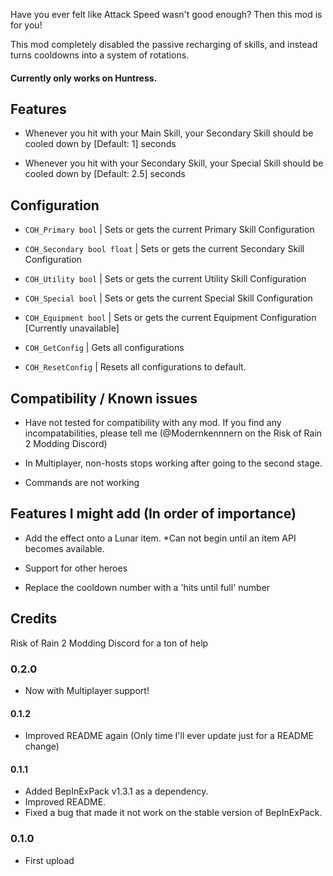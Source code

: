


Have you ever felt like Attack Speed wasn't good enough? Then this mod is for you!

This mod completely disabled the passive recharging of skills, and instead turns cooldowns into a system of rotations.
#### Currently only works on Huntress.

## Features

* Whenever you hit with your Main Skill, your Secondary Skill should be cooled down by [Default: 1] seconds

* Whenever you hit with your Secondary Skill, your Special Skill should be cooled down by [Default: 2.5] seconds

## Configuration

* `COH_Primary bool` | Sets or gets the current Primary Skill Configuration

* `COH_Secondary bool float` | Sets or gets the current Secondary Skill Configuration

* `COH_Utility bool` | Sets or gets the current Utility Skill Configuration

* `COH_Special bool` | Sets or gets the current Special Skill Configuration

* `COH_Equipment bool`  | Sets or gets the current Equipment Configuration [Currently unavailable]

* `COH_GetConfig` | Gets all configurations

* `COH_ResetConfig` | Resets all configurations to default.

## Compatibility / Known issues

* Have not tested for compatibility with any mod. If you find any incompatabilities, please tell me (@Modernkennnern on the Risk of Rain 2 Modding Discord)

* In Multiplayer, non-hosts stops working after going to the second stage.

* Commands are not working

## Features I might add (In order of importance)

* Add the effect onto a Lunar item. *Can not begin until an item API becomes available.

* Support for other heroes

* Replace the cooldown number with a 'hits until full' number

## Credits
Risk of Rain 2 Modding Discord for a ton of help

### 0.2.0

* Now with Multiplayer support!


#### 0.1.2

* Improved README again (Only time I'll ever update just for a README change)

#### 0.1.1

* Added BepInExPack v1.3.1 as a dependency. 
* Improved README. 
* Fixed a bug that made it not work on the stable version of BepInExPack.

### 0.1.0

* First upload
